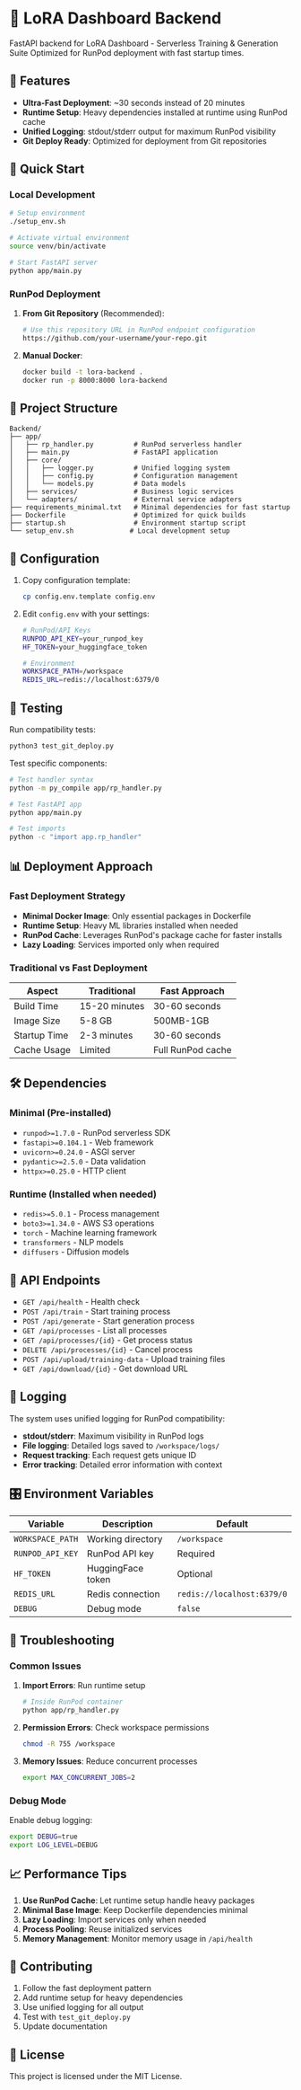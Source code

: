 # 🚀 LoRA Dashboard Backend

FastAPI backend for LoRA Dashboard - Serverless Training & Generation Suite
Optimized for RunPod deployment with fast startup times.

## 🎯 Features

- **Ultra-Fast Deployment**: ~30 seconds instead of 20 minutes
- **Runtime Setup**: Heavy dependencies installed at runtime using RunPod cache  
- **Unified Logging**: stdout/stderr output for maximum RunPod visibility
- **Git Deploy Ready**: Optimized for deployment from Git repositories

## 🚀 Quick Start

### Local Development

```bash
# Setup environment
./setup_env.sh

# Activate virtual environment  
source venv/bin/activate

# Start FastAPI server
python app/main.py
```

### RunPod Deployment

1. **From Git Repository** (Recommended):
   ```bash
   # Use this repository URL in RunPod endpoint configuration
   https://github.com/your-username/your-repo.git
   ```

2. **Manual Docker**:
   ```bash
   docker build -t lora-backend .
   docker run -p 8000:8000 lora-backend
   ```

## 📁 Project Structure

```
Backend/
├── app/
│   ├── rp_handler.py          # RunPod serverless handler
│   ├── main.py                # FastAPI application
│   ├── core/
│   │   ├── logger.py          # Unified logging system
│   │   ├── config.py          # Configuration management
│   │   └── models.py          # Data models
│   ├── services/              # Business logic services
│   └── adapters/              # External service adapters
├── requirements_minimal.txt   # Minimal dependencies for fast startup
├── Dockerfile                 # Optimized for quick builds
├── startup.sh                 # Environment startup script
└── setup_env.sh              # Local development setup
```

## 🔧 Configuration

1. Copy configuration template:
   ```bash
   cp config.env.template config.env
   ```

2. Edit `config.env` with your settings:
   ```bash
   # RunPod/API Keys
   RUNPOD_API_KEY=your_runpod_key
   HF_TOKEN=your_huggingface_token
   
   # Environment
   WORKSPACE_PATH=/workspace
   REDIS_URL=redis://localhost:6379/0
   ```

## 🧪 Testing

Run compatibility tests:
```bash
python3 test_git_deploy.py
```

Test specific components:
```bash
# Test handler syntax
python -m py_compile app/rp_handler.py

# Test FastAPI app
python app/main.py

# Test imports
python -c "import app.rp_handler"
```

## 📊 Deployment Approach

### Fast Deployment Strategy
- **Minimal Docker Image**: Only essential packages in Dockerfile
- **Runtime Setup**: Heavy ML libraries installed when needed
- **RunPod Cache**: Leverages RunPod's package cache for faster installs
- **Lazy Loading**: Services imported only when required

### Traditional vs Fast Deployment
| Aspect | Traditional | Fast Approach |
|--------|-------------|---------------|
| Build Time | 15-20 minutes | 30-60 seconds |
| Image Size | 5-8 GB | 500MB-1GB |
| Startup Time | 2-3 minutes | 30-60 seconds |
| Cache Usage | Limited | Full RunPod cache |

## 🛠️ Dependencies

### Minimal (Pre-installed)
- `runpod>=1.7.0` - RunPod serverless SDK
- `fastapi>=0.104.1` - Web framework
- `uvicorn>=0.24.0` - ASGI server
- `pydantic>=2.5.0` - Data validation
- `httpx>=0.25.0` - HTTP client

### Runtime (Installed when needed)
- `redis>=5.0.1` - Process management
- `boto3>=1.34.0` - AWS S3 operations
- `torch` - Machine learning framework
- `transformers` - NLP models
- `diffusers` - Diffusion models

## 🔄 API Endpoints

- `GET /api/health` - Health check
- `POST /api/train` - Start training process
- `POST /api/generate` - Start generation process  
- `GET /api/processes` - List all processes
- `GET /api/processes/{id}` - Get process status
- `DELETE /api/processes/{id}` - Cancel process
- `POST /api/upload/training-data` - Upload training files
- `GET /api/download/{id}` - Get download URL

## 📝 Logging

The system uses unified logging for RunPod compatibility:
- **stdout/stderr**: Maximum visibility in RunPod logs
- **File logging**: Detailed logs saved to `/workspace/logs/`
- **Request tracking**: Each request gets unique ID
- **Error tracking**: Detailed error information with context

## 🎛️ Environment Variables

| Variable | Description | Default |
|----------|-------------|---------|
| `WORKSPACE_PATH` | Working directory | `/workspace` |
| `RUNPOD_API_KEY` | RunPod API key | Required |
| `HF_TOKEN` | HuggingFace token | Optional |
| `REDIS_URL` | Redis connection | `redis://localhost:6379/0` |
| `DEBUG` | Debug mode | `false` |

## 🚨 Troubleshooting

### Common Issues

1. **Import Errors**: Run runtime setup
   ```bash
   # Inside RunPod container
   python app/rp_handler.py
   ```

2. **Permission Errors**: Check workspace permissions
   ```bash
   chmod -R 755 /workspace
   ```

3. **Memory Issues**: Reduce concurrent processes
   ```bash
   export MAX_CONCURRENT_JOBS=2
   ```

### Debug Mode

Enable debug logging:
```bash
export DEBUG=true
export LOG_LEVEL=DEBUG
```

## 📈 Performance Tips

1. **Use RunPod Cache**: Let runtime setup handle heavy packages
2. **Minimal Base Image**: Keep Dockerfile dependencies minimal  
3. **Lazy Loading**: Import services only when needed
4. **Process Pooling**: Reuse initialized services
5. **Memory Management**: Monitor memory usage in `/api/health`

## 🤝 Contributing

1. Follow the fast deployment pattern
2. Add runtime setup for heavy dependencies
3. Use unified logging for all output
4. Test with `test_git_deploy.py`
5. Update documentation

## 📄 License

This project is licensed under the MIT License.